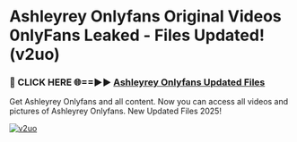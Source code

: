 # Ashleyrey Onlyfans Original Videos 0nlyFans Leaked - Files Updated! (v2uo)

<h3>🔴 CLICK HERE 🌐==►► <a href="https://tinyurl.com/ehrbuxhb" rel="nofollow">Ashleyrey Onlyfans Updated Files</a></h3>

Get Ashleyrey Onlyfans and all content. Now you can access all videos and pictures of Ashleyrey Onlyfans. New Updated Files 2025!

[![v2uo](https://i.imgur.com/lVYEuWS.gif)](https://tinyurl.com/ehrbuxhb)
